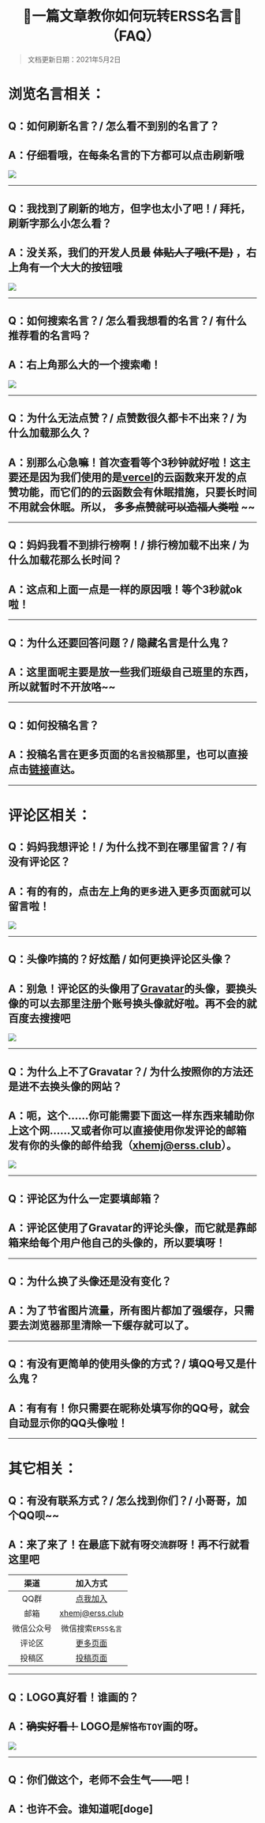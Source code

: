 <!-- Start faq.html -->
<div data-id="page.faq">
<h1 style="text-align: center" class="theme-text blue">🍕一篇文章教你如何玩转ERSS名言🍕 </br> （FAQ）</h1>

> 文档更新日期：2021年5月2日

# 浏览名言相关：

## Q：如何刷新名言？/ 怎么看不到别的名言了？
## A：仔细看哦，在每条名言的下方都可以点击刷新哦

![](https://s-sh-1943-pic1.oss.dogecdn.com/2021/05/02/bDscHVdMeUj9Zmn.png)

---

## Q：我找到了刷新的地方，但字也太小了吧！/ 拜托，刷新字那么小怎么看？
## A：没关系，我们的开发人员最 ~~体贴人了哦(不是)~~ ，右上角有一个大大的按钮哦
![](https://s-sh-1943-pic1.oss.dogecdn.com/2021/05/02/RFcjmBOUzKYCdq7.png)

---

## Q：如何搜索名言？/ 怎么看我想看的名言？/ 有什么推荐看的名言吗？
## A：右上角那么大的一个搜索嘞！
![](https://s-sh-1943-pic1.oss.dogecdn.com/2021/05/02/n6qhzDQOefLUybV.png)

---

## Q：为什么无法点赞？/ 点赞数很久都卡不出来？/ 为什么加载那么久？
## A：别那么心急嘛！首次查看等个3秒钟就好啦！这主要还是因为我们使用的是[vercel](https://vercel.com/dashboard)的云函数来开发的点赞功能，而它们的的云函数会有休眠措施，只要长时间不用就会休眠。所以， ~~多多点赞就可以造福人类啦~~ ~~

---

## Q：妈妈我看不到排行榜啊！/ 排行榜加载不出来 / 为什么加载花那么长时间？
## A：这点和上面一点是一样的原因哦！等个3秒就ok啦！

---

## Q：为什么还要回答问题？/ 隐藏名言是什么鬼？
## A：这里面呢主要是放一些我们班级自己班里的东西，所以就暂时不开放咯~~

---

## Q：如何投稿名言？
## A：投稿名言在更多页面的`名言投稿`那里，也可以直接点击[链接](https://www.erss.club/#/submit)直达。

---

# 评论区相关：

## Q：妈妈我想评论！/ 为什么找不到在哪里留言？/ 有没有评论区？
## A：有的有的，点击左上角的`更多`进入更多页面就可以留言啦！
![](https://s-sh-1943-pic1.oss.dogecdn.com/2021/05/02/8cOp1oRtgKqCsMk.png)

---

## Q：头像咋搞的？好炫酷 / 如何更换评论区头像？
## A：别急！评论区的头像用了[Gravatar](https://cn.gravatar.com/)的头像，要换头像的可以去那里注册个账号换头像就好啦。再不会的就百度去搜搜吧
![](https://s-sh-1943-pic1.oss.dogecdn.com/2021/05/02/qoUKulr1j9mdJQA.png)

---

## Q：为什么上不了Gravatar？/ 为什么按照你的方法还是进不去换头像的网站？
## A：呃，这个……你可能需要下面这一样东西来辅助你上这个网……又或者你可以直接使用你发评论的邮箱发有你的头像的邮件给我（[xhemj@erss.club](mailto:xhemj@erss.club)）。
![](https://s-sh-1943-pic1.oss.dogecdn.com/2021/05/02/2yNOgC1WihkcaXl.png)

---

## Q：评论区为什么一定要填邮箱？
## A：评论区使用了Gravatar的评论头像，而它就是靠邮箱来给每个用户他自己的头像的，所以要填呀！

---

## Q：为什么换了头像还是没有变化？
## A：为了节省图片流量，所有图片都加了强缓存，只需要去浏览器那里清除一下缓存就可以了。

---

## Q：有没有更简单的使用头像的方式？/ 填QQ号又是什么鬼？
## A：有有有！你只需要在昵称处填写你的QQ号，就会自动显示你的QQ头像啦！

---

# 其它相关：

## Q：有没有联系方式？/ 怎么找到你们？/ 小哥哥，加个QQ呗~~
## A：来了来了！在最底下就有呀`交流群`呀！再不行就看这里吧
| 渠道 | 加入方式 |
| :------: | :------: |
| QQ群 | [点我加入](https://jq.qq.com/?_wv=1027&k=jKy2qW7R) |
| 邮箱 | [xhemj@erss.club](xhemj@erss.club) |
| 微信公众号 | 微信搜索`ERSS名言` |
| 评论区 | [更多页面](https://www.erss.club/#/more) |
| 投稿区 | [投稿页面](https://www.erss.club/#/submit) |

---

## Q：LOGO真好看！谁画的？
## A：~~确实好看！~~ LOGO是`解恪布TOY`画的呀。
![](https://s-sh-1943-pic1.oss.dogecdn.com/2021/05/23/ldzxMt9PYQ3LNyU.png)

---

## Q：你们做这个，老师不会生气——吧！
## A：也许不会。谁知道呢\[doge\]

</div>
<!-- END faq.html -->